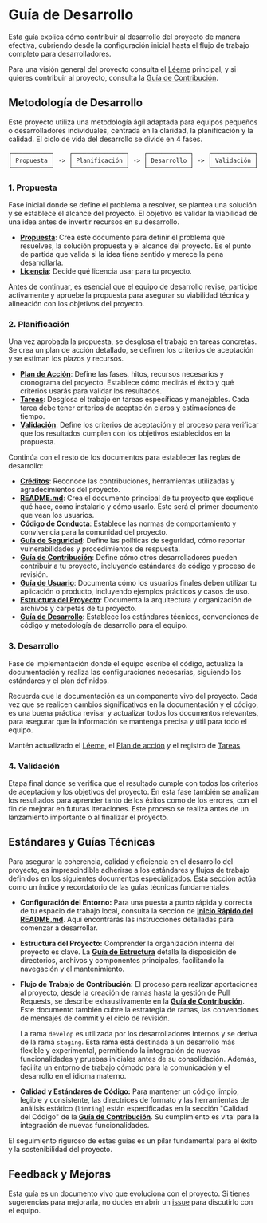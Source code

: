 # Guía de Desarrollo

Esta guía explica cómo contribuir al desarrollo del proyecto de manera efectiva, cubriendo desde la configuración inicial hasta el flujo de trabajo completo para desarrolladores.

Para una visión general del proyecto consulta el [Léeme](../README.md) principal, y si quieres contribuir al proyecto, consulta la [Guía de Contribución](CONTRIBUTING.md).

## Metodología de Desarrollo

Este proyecto utiliza una metodología ágil adaptada para equipos pequeños o desarrolladores individuales, centrada en la claridad, la planificación y la calidad. El ciclo de vida del desarrollo se divide en 4 fases.

```
┌───────────┐    ┌───────────────┐    ┌────────────┐    ┌────────────┐
│ Propuesta │ -> │ Planificación │ -> │ Desarrollo │ -> │ Validación │
└───────────┘    └───────────────┘    └────────────┘    └────────────┘
```

### 1. Propuesta

Fase inicial donde se define el problema a resolver, se plantea una solución y se establece el alcance del proyecto. El objetivo es validar la viabilidad de una idea antes de invertir recursos en su desarrollo.

- **[Propuesta](PROPOSAL.md)**: Crea este documento para definir el problema que resuelves, la solución propuesta y el alcance del proyecto. Es el punto de partida que valida si la idea tiene sentido y merece la pena desarrollarla.
- **[Licencia](../LICENSE)**: Decide qué licencia usar para tu proyecto.

Antes de continuar, es esencial que el equipo de desarrollo revise, participe activamente y apruebe la propuesta para asegurar su viabilidad técnica y alineación con los objetivos del proyecto.

### 2. Planificación

Una vez aprobada la propuesta, se desglosa el trabajo en tareas concretas. Se crea un plan de acción detallado, se definen los criterios de aceptación y se estiman los plazos y recursos.

- **[Plan de Acción](ACTION_PLAN.md)**: Define las fases, hitos, recursos necesarios y cronograma del proyecto. Establece cómo medirás el éxito y qué criterios usarás para validar los resultados.
- **[Tareas](tasks/)**: Desglosa el trabajo en tareas específicas y manejables. Cada tarea debe tener criterios de aceptación claros y estimaciones de tiempo.
- **[Validación](VALIDATION.md)**: Define los criterios de aceptación y el proceso para verificar que los resultados cumplen con los objetivos establecidos en la propuesta.

Continúa con el resto de los documentos para establecer las reglas de desarrollo:

- **[Créditos](CREDITS.md)**: Reconoce las contribuciones, herramientas utilizadas y agradecimientos del proyecto.
- **[README.md](../README.md)**: Crea el documento principal de tu proyecto que explique qué hace, cómo instalarlo y cómo usarlo. Este será el primer documento que vean los usuarios.
- **[Código de Conducta](CODE_OF_CONDUCT.md)**: Establece las normas de comportamiento y convivencia para la comunidad del proyecto.
- **[Guía de Seguridad](SECURITY.md)**: Define las políticas de seguridad, cómo reportar vulnerabilidades y procedimientos de respuesta.
- **[Guía de Contribución](CONTRIBUTING.md)**: Define cómo otros desarrolladores pueden contribuir a tu proyecto, incluyendo estándares de código y proceso de revisión.
- **[Guía de Usuario](USER_GUIDE.md)**: Documenta cómo los usuarios finales deben utilizar tu aplicación o producto, incluyendo ejemplos prácticos y casos de uso.
- **[Estructura del Proyecto](STRUCTURE.md)**: Documenta la arquitectura y organización de archivos y carpetas de tu proyecto.
- **[Guía de Desarrollo](DEVELOPMENT_GUIDE.md)**: Establece los estándares técnicos, convenciones de código y metodología de desarrollo para el equipo.

### 3. Desarrollo

Fase de implementación donde el equipo escribe el código, actualiza la documentación y realiza las configuraciones necesarias, siguiendo los estándares y el plan definidos.

Recuerda que la documentación es un componente vivo del proyecto. Cada vez que se realicen cambios significativos en la documentación y el código, es una buena práctica revisar y actualizar todos los documentos relevantes, para asegurar que la información se mantenga precisa y útil para todo el equipo.

Mantén actualizado el [Léeme](../README.md), el [Plan de acción](ACTION_PLAN.md) y el registro de [Tareas](tasks/).

### 4. Validación

Etapa final donde se verifica que el resultado cumple con todos los criterios de aceptación y los objetivos del proyecto. En esta fase también se analizan los resultados para aprender tanto de los éxitos como de los errores, con el fin de mejorar en futuras iteraciones. Este proceso se realiza antes de un lanzamiento importante o al finalizar el proyecto.

## Estándares y Guías Técnicas

Para asegurar la coherencia, calidad y eficiencia en el desarrollo del proyecto, es imprescindible adherirse a los estándares y flujos de trabajo definidos en los siguientes documentos especializados. Esta sección actúa como un índice y recordatorio de las guías técnicas fundamentales.

- **Configuración del Entorno:** Para una puesta a punto rápida y correcta de tu espacio de trabajo local, consulta la sección de **[Inicio Rápido del README.md](../README.md#inicio-rápido)**. Aquí encontrarás las instrucciones detalladas para comenzar a desarrollar.

- **Estructura del Proyecto:** Comprender la organización interna del proyecto es clave. La **[Guía de Estructura](STRUCTURE.md)** detalla la disposición de directorios, archivos y componentes principales, facilitando la navegación y el mantenimiento.

- **Flujo de Trabajo de Contribución:** El proceso para realizar aportaciones al proyecto, desde la creación de ramas hasta la gestión de Pull Requests, se describe exhaustivamente en la **[Guía de Contribución](CONTRIBUTING.md)**. Este documento también cubre la estrategia de ramas, las convenciones de mensajes de commit y el ciclo de revisión.

  La rama `develop` es utilizada por los desarrolladores internos y se deriva de la rama `staging`. Esta rama está destinada a un desarrollo más flexible y experimental, permitiendo la integración de nuevas funcionalidades y pruebas iniciales antes de su consolidación. Además, facilita un entorno de trabajo cómodo para la comunicación y el desarrollo en el idioma materno.

- **Calidad y Estándares de Código:** Para mantener un código limpio, legible y consistente, las directrices de formato y las herramientas de análisis estático (`linting`) están especificadas en la sección "Calidad del Código" de la **[Guía de Contribución](CONTRIBUTING.md#calidad-del-código)**. Su cumplimiento es vital para la integración de nuevas funcionalidades.

El seguimiento riguroso de estas guías es un pilar fundamental para el éxito y la sostenibilidad del proyecto.

## Feedback y Mejoras

Esta guía es un documento vivo que evoluciona con el proyecto. Si tienes sugerencias para mejorarla, no dudes en abrir un [issue](https://github.com/sergio-ridaura/project-kickstart/issues) para discutirlo con el equipo.
